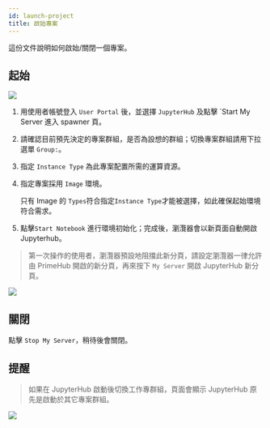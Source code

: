 ```yaml
---
id: launch-project
title: 啟始專案
---
```


這份文件說明如何啟始/關閉一個專案。

## 起始

![](assets/spawner_v3.png)

1. 用使用者帳號登入 `User Portal` 後，並選擇 `JupyterHub` 及點擊 `Start My Server 進入 spawner 頁。
2. 請確認目前預先決定的專案群組，是否為設想的群組；切換專案群組請用下拉選單 `Group:`。

3. 指定 `Instance Type` 為此專案配置所需的運算資源。

4. 指定專案採用 `Image` 環境。

   只有 Image 的 `Types`符合指定`Instance Type`才能被選擇，如此確保起始環境符合需求。 

5. 點擊`Start Notebook` 進行環境初始化；完成後，瀏灠器會以新頁面自動開啟 Jupyterhub。

>第一次操作的使用者，瀏灠器預設地阻擋此新分頁，請設定瀏灠器一律允許由 PrimeHub 開啟的新分頁，再來按下 `My Server` 開啟 JupyterHub 新分頁。

![](assets/v3-jupyter-popup-block.png)

## 關閉

點擊 `Stop My Server`，稍待後會關閉。

## 提醒

>如果在 JupyterHub 啟動後切換工作專群組，頁面會顯示 JupyterHub 原先是啟動於其它專案群組。

![](assets/v3-jupyter-other-group.png)
